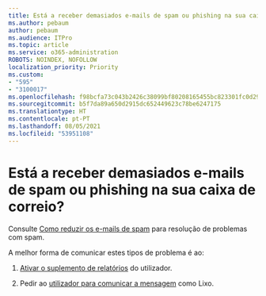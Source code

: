 ```yaml
---
title: Está a receber demasiados e-mails de spam ou phishing na sua caixa de correio?
ms.author: pebaum
author: pebaum
ms.audience: ITPro
ms.topic: article
ms.service: o365-administration
ROBOTS: NOINDEX, NOFOLLOW
localization_priority: Priority
ms.custom:
- "595"
- "3100017"
ms.openlocfilehash: f98bcfa73c043b2426c38099bf80208165455bc823301fc0d296cc32200e539a
ms.sourcegitcommit: b5f7da89a650d2915dc652449623c78be6247175
ms.translationtype: HT
ms.contentlocale: pt-PT
ms.lasthandoff: 08/05/2021
ms.locfileid: "53951108"
---
```

# <a name="are-you-getting-too-much-spam-or-phish-in-your-mailbox"></a>Está a receber demasiados e-mails de spam ou phishing na sua caixa de correio?

Consulte [Como reduzir os e-mails de spam](https://docs.microsoft.com/microsoft-365/security/office-365-security/anti-spam-protection) para resolução de problemas com spam.
  
A melhor forma de comunicar estes tipos de problema é ao:
  
1. [Ativar o suplemento de relatórios](https://docs.microsoft.com/microsoft-365/security/office-365-security/enable-the-report-message-add-in) do utilizador.

2. Pedir ao [utilizador para comunicar a mensagem](https://support.office.com/article/b5caa9f1-cdf3-4443-af8c-ff724ea719d2) como Lixo.
